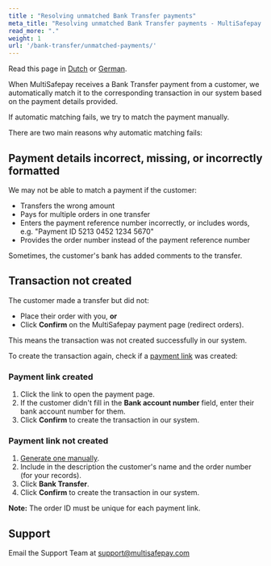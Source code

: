 ```yaml
---
title : "Resolving unmatched Bank Transfer payments"
meta_title: "Resolving unmatched Bank Transfer payments - MultiSafepay Docs"
read_more: "."
weight: 1
url: '/bank-transfer/unmatched-payments/'
---
```

Read this page in [Dutch](/bank-transfer/ongematchte-bankoverschrijvingen/) or [German](/bank-transfer/unzugeordneten-banküberweisungen/).

When MultiSafepay receives a Bank Transfer payment from a customer, we automatically match it to the corresponding transaction in our system based on the payment details provided. 

If automatic matching fails, we try to match the payment manually.

There are two main reasons why automatic matching fails:

## Payment details incorrect, missing, or incorrectly formatted
We may not be able to match a payment if the customer:  

- Transfers the wrong amount
- Pays for multiple orders in one transfer
- Enters the payment reference number incorrectly, or includes words, e.g. "Payment ID 5213 0452 1234 5670" 
- Provides the order number instead of the payment reference number

Sometimes, the customer's bank has added comments to the transfer.

## Transaction not created

The customer made a transfer but did not:
    
- Place their order with you, **or**
- Click **Confirm** on the MultiSafepay payment page (redirect orders).  

This means the transaction was not created successfully in our system.

To create the transaction again, check if a [payment link](/payment-links/) was created: 

### Payment link created

1. Click the link to open the payment page. 
2. If the customer didn't fill in the **Bank account number** field, enter their bank account number for them.
3. Click **Confirm** to create the transaction in our system.

### Payment link not created

1. [Generate one manually](/payment-links/generating-links/). 
2. Include in the description the customer's name and the order number (for your records). 
3. Click **Bank Transfer**.
4. Click **Confirm** to create the transaction in our system.

**Note:** The order ID must be unique for each payment link.

## Support

Email the Support Team at <support@multisafepay.com>